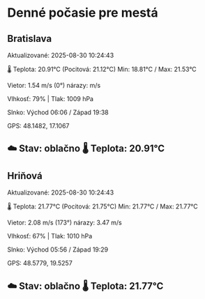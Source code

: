 ﻿# Denné počasie pre mestá

## Bratislava
Aktualizované: 2025-08-30 10:24:43

🌡️ Teplota: 20.91°C 
(Pocitová: 21.12°C)
Min: 18.81°C / Max: 21.53°C

Vietor: 1.54 m/s    (0°) 
nárazy:  m/s

Vlhkosť: 79% | Tlak: 1009 hPa

Slnko: Východ 06:06 / Západ 19:38

GPS: 48.1482, 17.1067

☁️ Stav: oblačno        🌡️ Teplota: 20.91°C
---

## Hriňová
Aktualizované: 2025-08-30 10:24:43

🌡️ Teplota: 21.77°C 
(Pocitová: 21.75°C)
Min: 21.77°C / Max: 21.77°C

Vietor: 2.08 m/s (173°)
nárazy: 3.47 m/s

Vlhkosť: 67% | Tlak: 1010 hPa

Slnko: Východ 05:56 / Západ 19:29

GPS: 48.5779, 19.5257

☁️ Stav: oblačno        🌡️ Teplota: 21.77°C
---
